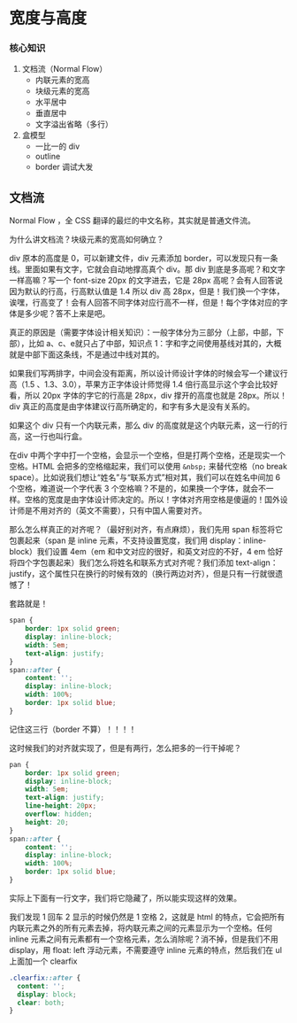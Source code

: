 # 宽度与高度



### 核心知识

1. 文档流（Normal Flow）
   - 内联元素的宽高
   - 块级元素的宽高
   - 水平居中
   - 垂直居中
   - 文字溢出省略（多行）
2. 盒模型
   - 一比一的 div
   - outline
   - border 调试大发



## 文档流

Normal Flow ，全 CSS 翻译的最烂的中文名称，其实就是普通文件流。

为什么讲文档流？块级元素的宽高如何确立？

div 原本的高度是 0，可以新建文件，div 元素添加 border，可以发现只有一条线。里面如果有文字，它就会自动地撑高真个 div。那 div 到底是多高呢？和文字一样高嘛？写一个 font-size 20px 的文字进去，它是 28px 高呢？会有人回答说因为默认的行高，行高默认值是 1.4 所以 div 高 28px，但是！我们换一个字体，诶嘿，行高变了！会有人回答不同字体对应行高不一样，但是！每个字体对应的字体是多少呢？答不上来是吧。

真正的原因是（需要字体设计相关知识）：一般字体分为三部分（上部，中部，下部），比如 a、c、e就只占了中部，知识点 1：字和字之间使用基线对其的，大概就是中部下面这条线，不是通过中线对其的。

如果我们写两排字，中间会没有距离，所以设计师设计字体的时候会写一个建议行高（1.5 、1.3、3.0），苹果方正字体设计师觉得 1.4 倍行高显示这个字会比较好看，所以 20px 字体的字它的行高是 28px，div 撑开的高度也就是 28px。所以！div 真正的高度是由字体建议行高所确定的，和字有多大是没有关系的。

如果这个 div 只有一个内联元素，那么 div 的高度就是这个内联元素，这一行的行高，这一行也叫行盒。

在div 中两个字中打一个空格，会显示一个空格，但是打两个空格，还是现实一个空格。HTML 会把多的空格缩起来，我们可以使用 `&nbsp;`  来替代空格（no break space）。比如说我们想让“姓名”与“联系方式”相对其，我们可以在姓名中间加 6 个空格，难道说一个字代表 3 个空格嘛？不是的，如果换一个字体，就会不一样。空格的宽度是由字体设计师决定的。所以！字体对齐用空格是傻逼的！国外设计师是不用对齐的（英文不需要），只有中国人需要对齐。

那么怎么样真正的对齐呢？（最好别对齐，有点麻烦），我们先用 span 标签将它包裹起来（span 是 inline 元素，不支持设置宽度，我们用 display：inline-block）我们设置 4em（em 和中文对应的很好，和英文对应的不好，4 em 恰好将四个字包裹起来）我们怎么将姓名和联系方式对齐呢？我们添加 text-align：justify，这个属性只在换行的时候有效的（换行两边对齐），但是只有一行就很遗憾了！

套路就是！

```css
span {
	border: 1px solid green;
	display: inline-block;
	width: 5em;
	text-align: justify;
}
span::after {
    content: '';
    display: inline-block;
    width: 100%;
    border: 1px solid blue;
}
```

记住这三行（border 不算）！！！！

这时候我们的对齐就实现了，但是有两行，怎么把多的一行干掉呢？

```css
pan {
	border: 1px solid green;
	display: inline-block;
	width: 5em;
	text-align: justify;
	line-height: 20px;
	overflow: hidden;
	height: 20;
}
span::after {
    content: '';
    display: inline-block;
    width: 100%;
    border: 1px solid blue;
}
```

实际上下面有一行文字，我们将它隐藏了，所以能实现这样的效果。



我们发现 1 回车 2 显示的时候仍然是 1 空格 2，这就是 html 的特点，它会把所有内联元素之外的所有元素去掉，将内联元素之间的元素显示为一个空格。任何 inline 元素之间有元素都有一个空格元素，怎么消除呢？消不掉，但是我们不用 display，用 float: left 浮动元素，不需要遵守 inline 元素的特点，然后我们在 ul 上面加一个 clearfix

```css
.clearfix::after {
  content: '';
  display: block;
  clear: both;
}
```

